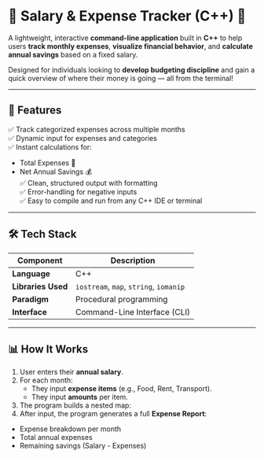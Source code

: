 # 💸 Salary & Expense Tracker (C++) 🧾

A lightweight, interactive **command-line application** built in **C++** to help users **track monthly expenses**, **visualize financial behavior**, and **calculate annual savings** based on a fixed salary.

Designed for individuals looking to **develop budgeting discipline** and gain a quick overview of where their money is going — all from the terminal!

---

## 🚀 Features

✅ Track categorized expenses across multiple months  
✅ Dynamic input for expenses and categories  
✅ Instant calculations for:
- Total Expenses 💸
- Net Annual Savings 💰  
✅ Clean, structured output with formatting  
✅ Error-handling for negative inputs  
✅ Easy to compile and run from any C++ IDE or terminal

---

## 🛠 Tech Stack

| Component | Description |
|----------|-------------|
| **Language** | C++ |
| **Libraries Used** | `iostream`, `map`, `string`, `iomanip` |
| **Paradigm** | Procedural programming |
| **Interface** | Command-Line Interface (CLI) |

---

## 📊 How It Works

1. User enters their **annual salary**.
2. For each month:
   - They input **expense items** (e.g., Food, Rent, Transport).
   - They input **amounts** per item.
3. The program builds a nested map:
4. After input, the program generates a full **Expense Report**:
- Expense breakdown per month
- Total annual expenses
- Remaining savings (Salary - Expenses)


